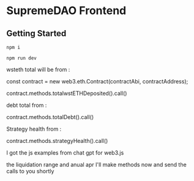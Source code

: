 # SupremeDAO Frontend

## Getting Started

```
npm i

npm run dev
```

wsteth total will be from :

const contract = new web3.eth.Contract(contractAbi, contractAddress);

contract.methods.totalwstETHDeposited().call()

debt total from :

contract.methods.totalDebt().call()

Strategy health from :

contract.methods.strategyHealth().call()

I got the js examples from chat gpt for web3.js

the liquidation range and anual apr I'll make methods now and send the calls to you shortly
